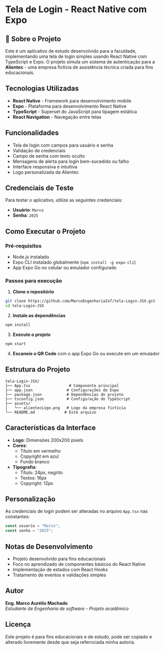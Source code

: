 # Tela de Login - React Native com Expo

## 📱 Sobre o Projeto

Este é um aplicativo de estudo desenvolvido para a faculdade, implementando uma tela de login simples usando React Native com TypeScript e Expo. O projeto simula um sistema de autenticação para a **Alientec** - uma empresa fictícia de assistência técnica criada para fins educacionais.

## Tecnologias Utilizadas

- **React Native** - Framework para desenvolvimento mobile
- **Expo** - Plataforma para desenvolvimento React Native
- **TypeScript** - Superset do JavaScript para tipagem estática
- **React Navigation** - Navegação entre telas

## Funcionalidades

- Tela de login com campos para usuário e senha
- Validação de credenciais
- Campo de senha com texto oculto
- Mensagens de alerta para login bem-sucedido ou falho
- Interface responsiva e intuitiva
- Logo personalizada da Alientec

## Credenciais de Teste

Para testar o aplicativo, utilize as seguintes credenciais:

- **Usuário**: `Marco`
- **Senha**: `2025`

## Como Executar o Projeto

### Pré-requisitos

- Node.js instalado
- Expo CLI instalado globalmente (`npm install -g expo-cli`)
- App Expo Go no celular ou emulador configurado

### Passos para execução

1. **Clone o repositório**

```bash
git clone https://github.com/MarcoEngenhariaIoT/tela-Login-JSX.git
cd tela-Login-JSX
```

2. **Instale as dependências**

```bash
npm install
```

3. **Execute o projeto**

```bash
npm start
```

4. **Escaneie o QR Code** com o app Expo Go ou execute em um emulador

## Estrutura do Projeto

```
tela-Login-JSX/
├── App.tsx                 # Componente principal
├── app.json               # Configurações do Expo
├── package.json           # Dependências do projeto
├── tsconfig.json          # Configuração do TypeScript
├── assets/
│   └── alientecLogo.png   # Logo da empresa fictícia
└── README.md             # Este arquivo
```

## Características da Interface

- **Logo**: Dimensões 200x200 pixels
- **Cores**:
  - Título em vermelho
  - Copyright em azul
  - Fundo branco
- **Tipografia**:
  - Título: 24px, negrito
  - Textos: 16px
  - Copyright: 12px

## Personalização

As credenciais de login podem ser alteradas no arquivo `App.tsx` nas constantes:

```typescript
const usuario = "Marco";
const senha = "2025";
```

## Notas de Desenvolvimento

- Projeto desenvolvido para fins educacionais
- Foco no aprendizado de componentes básicos do React Native
- Implementação de estados com React Hooks
- Tratamento de eventos e validações simples

## Autor

**Eng. Marco Aurélio Machado**  
_Estudante de Engenharia de software - Projeto acadêmico_

## Licença

Este projeto é para fins educacionais e de estudo, pode ser copiado e alterado livremente desde que seja refernciada minha autoria.
